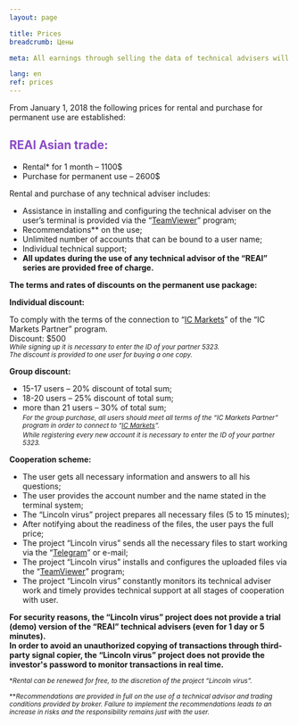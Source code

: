 ```yaml
---
layout: page

title: Prices
breadcrumb: Цены

meta: All earnings through selling the data of technical advisers will be allocated for charity.

lang: en
ref: prices
---
```


From January 1, 2018 the following prices for rental and purchase for permanent use are established:

## <span style="color:#8b4ac7">REAl Asian trade:</span>

- Rental* for 1 month – 1100$
- Purchase for permanent use – 2600$

Rental and purchase of any technical adviser includes:

- Assistance in installing and configuring the technical adviser on the user’s terminal is provided via the “<a href="https://www.teamviewer.com/" target="_blank">TeamViewer</a>” program;
- Recommendations** on the use;
- Unlimited number of accounts that can be bound to a user name;
- Individual technical support;
- **All updates during the use of any technical advisor of the “REAl” series are provided free of charge.**

**The terms and rates of discounts on the permanent use package:**  

**Individual discount:**

To comply with the terms of the connection to “<a href="https://lincolnvirus.com/ea/ic_markets" target="_blank">IC Markets</a>” of the “IC Markets Partner” program.  
Discount: $500  
<small>_While signing up it is necessary to enter the ID of your partner 5323._</small>  
<small>_The discount is provided to one user for buying a one copy._</small>  

**Group discount:**  

- 15-17 users – 20% discount of total sum;  
- 18-20 users – 25% discount of total sum;  
- more than 21 users – 30% of total sum;  
<small>_For the group purchase, all users should meet all terms of the “IC Markets Partner” program in order to connect to “<a href="https://lincolnvirus.com/ea/ic_markets" target="_blank">IC Markets</a>”._</small>  
<small>_While registering every new account it is necessary to enter the ID of your partner 5323._</small>  

**Cooperation scheme:**  

- The user gets all necessary information and answers to all his questions;  
- The user provides the account number and the name stated in the terminal system;  
- The “Lincoln virus” project prepares all necessary files (5 to 15 minutes);  
- After notifying about the readiness of the files, the user pays the full price;  
- The project “Lincoln virus” sends all the necessary files to start working via the “<a href="https://t.me/chutkoy" target="_blank">Telegram</a>” or e-mail;  
- The project “Lincoln virus” installs and configures the uploaded files via the “<a href="https://www.teamviewer.com/" target="_blank">TeamViewer</a>” program;  
- The project “Lincoln virus” constantly monitors its technical adviser work and timely provides technical support at all stages of cooperation with user.  

**For security reasons, the “Lincoln virus” project does not provide a trial (demo) version of the “REAl” technical advisers (even for 1 day or 5 minutes).**  
**In order to avoid an unauthorized copying of transactions through third-party signal copier, the “Lincoln virus” project does not provide the investor's password to monitor transactions in real time.**  

<small>\*_Rental can be renewed for free, to the discretion of the project “Lincoln virus”._</small>  

<small>\*\*_Recommendations are provided in full on the use of a technical advisor and trading conditions provided by broker. Failure to implement the recommendations leads to an increase in risks and the responsibility remains just with the user._</small>
